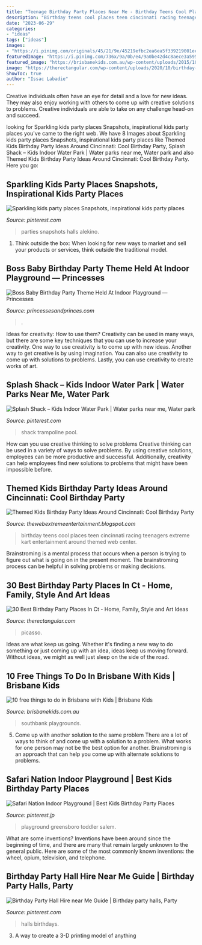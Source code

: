 ```yaml
---
title: "Teenage Birthday Party Places Near Me - Birthday Teens Cool Places Teen Cincinnati Racing Teenagers Extreme Kart Entertainment Around Themed Web Center"
description: "Birthday teens cool places teen cincinnati racing teenagers extreme kart entertainment around themed web center"
date: "2023-06-29"
categories:
- "ideas"
tags: ["ideas"]
images:
- "https://i.pinimg.com/originals/45/21/9e/45219efbc2ea6ea5f339219001ee6d93.jpg"
featuredImage: "https://i.pinimg.com/736x/9a/0b/e4/9a0be42d4c8aece3a5952c59db99cd8f.jpg"
featured_image: "https://brisbanekids.com.au/wp-content/uploads/2015/10/riverside-green-south-bank.jpg"
image: "https://therectangular.com/wp-content/uploads/2020/10/birthday-party-places-in-ct-awesome-picasso-parties-west-haven-ct-of-birthday-party-places-in-ct.jpg"
ShowToc: true
author: "Issac Labadie"
---
```



Creative individuals often have an eye for detail and a love for new ideas. They may also enjoy working with others to come up with creative solutions to problems. Creative individuals are able to take on any challenge head-on and succeed.

	

		
looking for Sparkling kids party places Snapshots, inspirational kids party places you've came to the right web. We have 8 Images about Sparkling kids party places Snapshots, inspirational kids party places like Themed Kids Birthday Party Ideas Around Cincinnati: Cool Birthday Party, Splash Shack – Kids Indoor Water Park | Water parks near me, Water park and also Themed Kids Birthday Party Ideas Around Cincinnati: Cool Birthday Party. Here you go:
		
    
## Sparkling Kids Party Places Snapshots, Inspirational Kids Party Places

<img loading=lazy src="https://i.pinimg.com/736x/9a/0b/e4/9a0be42d4c8aece3a5952c59db99cd8f.jpg" onerror="this.onerror=null;this.src='https://tse1.mm.bing.net/th?id=OIP.22pzN8ikMA7qMAOrqb9VGQHaLH&amp;pid=15.1';" alt="Sparkling kids party places Snapshots, inspirational kids party places">

_Source: pinterest.com_

>parties snapshots halls alekino. 

	

1. Think outside the box: When looking for new ways to market and sell your products or services, think outside the traditional model.

    
## Boss Baby Birthday Party Theme Held At Indoor Playground — Princesses

<img loading=lazy src="https://images.squarespace-cdn.com/content/v1/5a878a92017db29af1213b18/1572212660181-425AW2AM8UMCJTCHN4T0/ke17ZwdGBToddI8pDm48kF9aEDQaTpZHfWEO2zppK7Z7gQa3H78H3Y0txjaiv_0fDoOvxcdMmMKkDsyUqMSsMWxHk725yiiHCCLfrh8O1z5QPOohDIaIeljMHgDF5CVlOqpeNLcJ80NK65_fV7S1UX7HUUwySjcPdRBGehEKrDf5zebfiuf9u6oCHzr2lsfYZD7bBzAwq_2wCJyqgJebgg/boss+baby+birthday+party+decorations+and+theme+orlando+florida+-+princesses+and+princes+(4).jpg" onerror="this.onerror=null;this.src='https://tse3.mm.bing.net/th?id=OIP.d0bzI6uMv36D2PgSzPy50gHaFj&amp;pid=15.1';" alt="Boss Baby Birthday Party Theme Held At Indoor Playground — Princesses">

_Source: princessesandprinces.com_

>. 

	

Ideas for creativity: How to use them?
Creativity can be used in many ways, but there are some key techniques that you can use to increase your creativity. One way to use creativity is to come up with new ideas. Another way to get creative is by using imagination. You can also use creativity to come up with solutions to problems. Lastly, you can use creativity to create works of art.

    
## Splash Shack – Kids Indoor Water Park | Water Parks Near Me, Water Park

<img loading=lazy src="https://i.pinimg.com/736x/a7/a8/e1/a7a8e1226a1e28a07a68fe8356f28b64.jpg" onerror="this.onerror=null;this.src='https://tse1.mm.bing.net/th?id=OIP.wKVIBiTbyB24mmANYPzKkgHaEa&amp;pid=15.1';" alt="Splash Shack – Kids Indoor Water Park | Water parks near me, Water park">

_Source: pinterest.com_

>shack trampoline pool. 

	

How can you use creative thinking to solve problems
Creative thinking can be used in a variety of ways to solve problems. By using creative solutions, employees can be more productive and successful. Additionally, creativity can help employees find new solutions to problems that might have been impossible before.

    
## Themed Kids Birthday Party Ideas Around Cincinnati: Cool Birthday Party

<img loading=lazy src="https://2.bp.blogspot.com/-C-sJLd3Kjas/Uozxb9poojI/AAAAAAAAAA0/CBMyJfB_gSc/s1600/GoKartTeenRacing.jpg" onerror="this.onerror=null;this.src='https://tse3.mm.bing.net/th?id=OIP.Wo_JjKUTv0IPx6XD9NnbVAHaFj&amp;pid=15.1';" alt="Themed Kids Birthday Party Ideas Around Cincinnati: Cool Birthday Party">

_Source: thewebextremeentertainment.blogspot.com_

>birthday teens cool places teen cincinnati racing teenagers extreme kart entertainment around themed web center. 

	

Brainstroming is a mental process that occurs when a person is trying to figure out what is going on in the present moment. The brainstroming process can be helpful in solving problems or making decisions.

    
## 30 Best Birthday Party Places In Ct - Home, Family, Style And Art Ideas

<img loading=lazy src="https://therectangular.com/wp-content/uploads/2020/10/birthday-party-places-in-ct-awesome-picasso-parties-west-haven-ct-of-birthday-party-places-in-ct.jpg" onerror="this.onerror=null;this.src='https://tse4.mm.bing.net/th?id=OIP.eaU675aqkfOUpwjNp82imwHaJ4&amp;pid=15.1';" alt="30 Best Birthday Party Places In Ct - Home, Family, Style and Art Ideas">

_Source: therectangular.com_

>picasso. 

	

Ideas are what keep us going. Whether it's finding a new way to do something or just coming up with an idea, ideas keep us moving forward. Without ideas, we might as well just sleep on the side of the road.

    
## 10 Free Things To Do In Brisbane With Kids | Brisbane Kids

<img loading=lazy src="https://brisbanekids.com.au/wp-content/uploads/2015/10/riverside-green-south-bank.jpg" onerror="this.onerror=null;this.src='https://tse1.mm.bing.net/th?id=OIP.agPJQ_kdNTqgBXzeAdTJVwHaE7&amp;pid=15.1';" alt="10 free things to do in Brisbane with Kids | Brisbane Kids">

_Source: brisbanekids.com.au_

>southbank playgrounds. 

	

5. Come up with another solution to the same problem
There are a lot of ways to think of and come up with a solution to a problem. What works for one person may not be the best option for another. Brainstroming is an approach that can help you come up with alternate solutions to problems.

    
## Safari Nation Indoor Playground | Best Kids Birthday Party Places

<img loading=lazy src="https://i.pinimg.com/originals/cb/03/37/cb0337fa4ae2cf6f92fce62cae36602b.jpg" onerror="this.onerror=null;this.src='https://tse1.mm.bing.net/th?id=OIP.ZqJaJ8IVOUmzHymMGXhA8QHaEK&amp;pid=15.1';" alt="Safari Nation Indoor Playground | Best Kids Birthday Party Places">

_Source: pinterest.jp_

>playground greensboro toddler salem. 

	

What are some inventions?
Inventions have been around since the beginning of time, and there are many that remain largely unknown to the general public. Here are some of the most commonly known inventions: the wheel, opium, television, and telephone.

    
## Birthday Party Hall Hire Near Me Guide | Birthday Party Halls, Party

<img loading=lazy src="https://i.pinimg.com/originals/45/21/9e/45219efbc2ea6ea5f339219001ee6d93.jpg" onerror="this.onerror=null;this.src='https://tse1.mm.bing.net/th?id=OIP._iSZZ4ts95phaxXIVJkfpAHaEK&amp;pid=15.1';" alt="Birthday Party Hall Hire near Me Guide | Birthday party halls, Party">

_Source: pinterest.com_

>halls birthdays. 

	

3. A way to create a 3-D printing model of anything 

